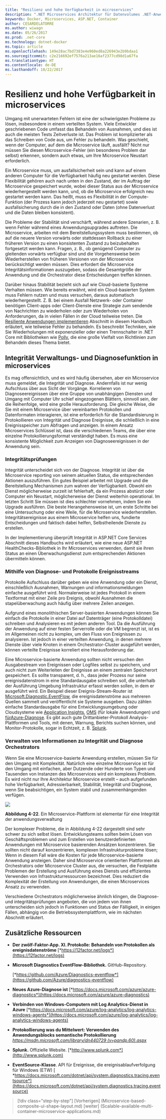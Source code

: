 ```yaml
---
title: "Resilienz und hohe Verfügbarkeit in microservices"
description: ".NET Microservices Architektur für Datenvolumes .NET-Anwendungen | Resilienz und hohe Verfügbarkeit in microservices"
keywords: Docker, Microservices, ASP.NET, Container
author: CESARDELATORRE
ms.author: wiwagn
ms.date: 05/26/2017
ms.prod: .net-core
ms.technology: dotnet-docker
ms.topic: article
ms.openlocfilehash: 149e28ac7bd7383e4e960ed8a226943e2b9bdaa1
ms.sourcegitcommit: c2e216692ef7576a213ae16af2377cd98d1a67fa
ms.translationtype: HT
ms.contentlocale: de-DE
ms.lasthandoff: 10/22/2017
---
```

# <a name="resiliency-and-high-availability-in-microservices"></a>Resilienz und hohe Verfügbarkeit in microservices

Umgang mit unerwarteten Fehlern ist eine der schwierigsten Probleme zu lösen, insbesondere in einem verteilten System. Viele Entwickler geschriebenen Code umfasst das Behandeln von Ausnahmen, und dies ist auch die meisten Tests Zeitverluste ist. Das Problem ist komplizierter als das Schreiben von Code aus, um Fehler zu behandeln. Was geschieht, wenn der Computer, auf dem die Microservice läuft, ausfällt? Nicht nur müssen Sie diesen Microservice-Fehler (ein besonderes Problem dar selbst) erkennen, sondern auch etwas, um Ihre Microservice Neustart erforderlich.

Ein Microservice muss, um ausfallsicherheit sein und kann auf einem anderen Computer für die Verfügbarkeit häufig neu gestartet werden. Diese Flexibilität gehören auch nach unten in den Zustand, der im Auftrag der Microservice gespeichert wurde, wobei dieser Status aus der Microservice wiederhergestellt werden kann, und, ob die Microservice erfolgreich neu gestartet werden kann. Das heißt, muss es Flexibilität in der Compute-Funktion (der Prozess kann jedoch jederzeit neu gestartet) sowie ausfallsicherung durch die in den Zustand oder Daten (ohne Datenverlust und die Daten bleiben konsistent).

Die Probleme der Stabilität sind verschärft, während andere Szenarien, z. B. wenn Fehler während eines Anwendungsupgrades auftreten. Die Microservice, arbeiten mit dem Bereitstellungssystem muss bestimmen, ob auf die neuere Version vorwärts oder stattdessen Rollback zu einer früheren Version zu einen konsistenten Zustand zu beizubehalten fortgesetzt werden kann. Fragen, z. B., ob genügend Computer zu gleitenden vorwärts verfügbar sind und die Vorgehensweise beim Wiederherstellen von früheren Versionen von der Microservice berücksichtigt werden müssen. Dies erfordert die Microservice Integritätsinformationen auszugeben, sodass die Gesamtgröße der Anwendung und die Orchestrator diese Entscheidungen treffen können.

Darüber hinaus Stabilität bezieht sich auf wie Cloud-basierte Systeme Verhalten müssen. Wie bereits erwähnt, wird ein Cloud-basierten System muss Fehlern nutzen und muss versuchen, daraus automatisch wiederhergestellt. Z. B. bei einem Ausfall Netzwerk- oder Container benötigen Client-apps oder Client-Dienste eine Strategie zum sendende von Nachrichten zu wiederholen oder zum Wiederholen von Anforderungen, da in vielen Fällen in der Cloud teilweise treten. Die [Resiliente Anwendungen implementieren](#implementing_resilient_apps) Abschnitt in diesem Handbuch erläutert, wie teilweise Fehler zu behandeln. Es beschreibt Techniken, wie Sie Wiederholungen mit exponenzieller oder einen Trennschalter in .NET Core mit Bibliotheken wie [Polly](https://github.com/App-vNext/Polly), die eine große Vielfalt von Richtlinien zum Behandeln dieses Thema bietet.

## <a name="health-management-and-diagnostics-in-microservices"></a>Integrität Verwaltungs- und Diagnosefunktion in microservices

Es mag offensichtlich, und es wird häufig übersehen, aber ein Microservice muss gemeldet, die Integrität und Diagnose. Andernfalls ist nur wenig Aufschluss über aus Sicht der Vorgänge. Korrelieren von Diagnoseereignissen über eine Gruppe von unabhängigen Diensten und Umgang mit Computer Uhr schief eingezogenen Blättern, sinnvoll sein, der die Reihenfolge, wird eine große Herausforderung. Die gleiche Weise, die Sie mit einem Microservice über vereinbarten Protokollen und Datenformaten interagieren, ist eine erforderlich für die Standardisierung in Protokollieren von Integrität und Diagnose Ereignisse, die schließlich in eine Ereignisspeicher zum Abfragen und anzeigen. In einem Ansatz Microservices Schlüssel ist, dass die verschiedenen Teams, die über eine einzelne Protokollierungsformat verständigt haben. Es muss eine konsistente Möglichkeit zum Anzeigen von Diagnoseereignissen in der Anwendung sein.

### <a name="health-checks"></a>Integritätsprüfungen

Integrität unterscheidet sich von der Diagnose. Integrität ist über die Microservice reporting von seinem aktuellen Status, die entsprechenden Aktionen auszuführen. Ein gutes Beispiel arbeitet mit Upgrade und die Bereitstellung Mechanismen zum wahren der Verfügbarkeit. Obwohl ein Dienst möglicherweise zurzeit ist fehlerhaft, da ein Prozess abstürzt oder Computer ein Neustart, möglicherweise der Dienst weiterhin operational. Im letzten Schritt Sie müssen ist dies schlechter vornehmen, indem Sie ein Upgrade ausführen. Die beste Herangehensweise ist, um erste Schritte bei eine Untersuchung oder eine Weile, für die Microservice wiederherstellen. Integritätsereignisse aus einem Microservice helfen uns, fundierte Entscheidungen und faktisch dabei helfen, Selbstheilende Dienste zu erstellen.

In der Implementierung überprüft Integrität in ASP.NET Core Services Abschnitt dieses Handbuchs wird erläutert, wie eine neue ASP.NET HealthChecks-Bibliothek in Ihr Microservices verwenden, damit sie ihren Status an einen Überwachungsdienst zum entsprechenden Aktionen übermitteln können.

### <a name="using-diagnostics-and-logs-event-streams"></a>Mithilfe von Diagnose- und Protokolle Ereignisstreams

Protokolle Aufschluss darüber geben wie eine Anwendung oder ein Dienst, einschließlich Ausnahmen, Warnungen und informationsmeldungen einfache ausgeführt wird. Normalerweise ist jedes Protokoll in einem Textformat mit einer Zeile pro Ereignis, obwohl Ausnahmen die stapelüberwachung auch häufig über mehrere Zeilen anzeigen.

Aufgrund eines monolithischen Server-basierten Anwendungen können Sie einfach die Protokolle in einer Datei auf Datenträger (eine Protokolldatei) schreiben und Analysieren es mit jedem anderen Tool. Da die Ausführung der Anwendung auf einer festen Serverrolle oder die VM begrenzt ist, ist es im Allgemeinen nicht zu komplex, um den Fluss von Ereignissen zu analysieren. Ist jedoch in einer verteilten Anwendung, in denen mehrere Dienste über viele Knoten in einem Orchestrator-Cluster ausgeführt werden, können verteilte Ereignisse korreliert eine Herausforderung dar.

Eine Microservice-basierte Anwendung sollten nicht versuchen den Ausgabestream von Ereignissen oder Logfiles selbst zu speichern, und auch nicht zum Weiterleiten der Ereignisse an einem zentralen Speicherort gespeichert. Es sollte transparent, d. h., dass jeder Prozess nur seine ereignisdatenstrom in eine Standardausgabe schreiben soll, die unterhalb der Ausführung Umgebung Infrastruktur erfasst werden sollen, in dem er ausgeführt wird. Ein Beispiel dieser Ereignis-Stream-Router ist [Microsoft.Diagnostic.EventFlow](https://github.com/Azure/diagnostics-eventflow), die ereignisdatenströme aus mehreren Quellen sammelt und veröffentlicht sie Systeme ausgeben. Dazu zählen einfache Standardausgabe für eine Entwicklungsumgebung oder Cloudsysteme wie [Application Insights](https://azure.microsoft.com/services/application-insights/), [OMS](https://github.com/Azure/diagnostics-eventflow#oms-operations-management-suite) (für lokale Anwendungen) und [fürAzure-Diagnose](https://docs.microsoft.com/azure/monitoring-and-diagnostics/azure-diagnostics). Es gibt auch gute Drittanbieter-Protokoll Analysis-Plattformen und Tools, mit denen, Warnung, Berichts suchen können, und Monitor-Protokolle, sogar in Echtzeit, z. B. [Splunk](http://www.splunk.com/goto/Splunk_Log_Management?ac=ga_usa_log_analysis_phrase_Mar17&_kk=logs%20analysis&gclid=CNzkzIrex9MCFYGHfgodW5YOtA).

### <a name="orchestrators-managing-health-and-diagnostics-information"></a>Verwalten von Informationen zu Integrität und Diagnose Orchestrators

Wenn Sie eine Microservice-basierte Anwendung erstellen, müssen Sie für den Umgang mit Komplexität. Natürlich eine einzelne Microservice ist für den Umgang mit einfachen, aber Dutzende oder Hunderte von Typen und Tausenden von Instanzen des Microservices wird ein komplexes Problem. Es wird nicht nur Ihre Architektur Microservice erstellt – auch aufgefunden hohe Verfügbarkeit, Adressierbarkeit, Stabilität, Integrität und Diagnose, wenn Sie beabsichtigen, ein System stabil und zusammenhängenden verfügen.

![](./media/image22.png)

**Abbildung 4-22**. Ein Microservice-Plattform ist elementar für eine Integrität der anwendungsverwaltung

Der komplexer Probleme, die in Abbildung 4-22 dargestellt sind sehr schwer zu sich selbst lösen. Entwicklungsteams sollten beim Lösen von Geschäftsproblemen und zum Erstellen von benutzerdefinierten Anwendungen mit Microservice basierenden Ansätzen konzentrieren. Sie sollten nicht darauf konzentrieren, komplexen Infrastrukturprobleme lösen; Wenn in diesem Fall wäre die Kosten für jede Microservice-basierte Anwendung ansteigen. Daher sind Microservice orientierten Plattformen als Orchestrators oder Microservice Cluster aus, die versuchen, die Festplatte Problemen der Erstellung und Ausführung eines Diensts und effizientes Verwenden von Infrastrukturressourcen bezeichnet. Dies reduziert die Komplexität der Erstellung von Anwendungen, die einen Microservices Ansatz zu verwenden.

Verschiedene Orchestrators möglicherweise ähnlich klingen, die Diagnose- und integritätsprüfungen angeboten, die von jedem von ihnen unterscheiden sich jedoch in Funktionen und Status der Fälligkeit, in einigen Fällen, abhängig von die Betriebssystemplattform, wie im nächsten Abschnitt erläutert.

## <a name="additional-resources"></a>Zusätzliche Ressourcen

-   **Der zwölf-Faktor-App. XI. Protokolle: Behandeln von Protokollen als ereignisdatenströme**
    [*https://12factor.net/logs*](https://12factor.net/logs)

-   **Microsoft Diagnostics EventFlow-Bibliothek.** GitHub-Repository.

    [*https://github.com/Azure/Diagnostics-eventflow*](https://github.com/Azure/diagnostics-eventflow)

-   **Neues Azure-Diagnose ist**
    [*https://docs.microsoft.com/azure/azure-diagnostics*](https://docs.microsoft.com/azure/azure-diagnostics)

-   **Verbinden von Windows-Computern mit Log Analytics-Dienst in Azure**
    [*https://docs.microsoft.com/azure/log-analytics/log-analytics-windows-agents*](https://docs.microsoft.com/azure/log-analytics/log-analytics-windows-agents)

-   **Protokollierung was du Mittelwert: Verwenden des Anwendungsblocks semantische Protokollierung**
    [*https://msdn.microsoft.com/library/dn440729 (v=pandp.60).aspx*](https://msdn.microsoft.com/library/dn440729(v=pandp.60).aspx)

-   **Splunk.** Offizielle Website.
    [*http://www.splunk.com*](http://www.splunk.com)

-   **EventSource-Klasse**. API für Ereignisse, die ereignisablaufverfolgung für Windows (ETW) [ *https://docs.microsoft.com/dotnet/api/system.diagnostics.tracing.eventsource*](https://docs.microsoft.com/dotnet/api/system.diagnostics.tracing.eventsource)




>[!div class="step-by-step"]
[Vorherigen] (Microservice-based-composite-ui-shape-layout.md) [weiter] (Scalable-available-multi-container-microservice-applications.md)
